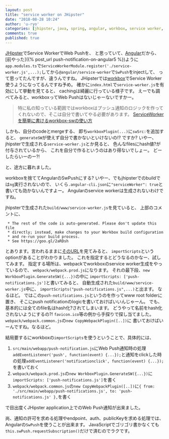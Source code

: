 ```yaml
---
layout: post
title: "service worker on JHipster"
date: "2018-08-28 10:24"
author: 'u-ryo'
categories: [jhipster, java, spring, angular, workbox, service worker, web push, pwa]
comments: true
published: true
---
```

[JHipster](https://jhipster.tech)でService WorkerでWeb Pushを、
と思っていて、[Angular](https://angular.io/)だから、
[前やった]({% post_url push-notification-on-angular5 %})ように
`app.modules.ts`で`ServiceWorkerModule.register('./service-worker.js',...);`してから`@angular/service-worker`で`SwPush`をinjectして、
って思ってたんですが、違うんですね。
JHipsterでは[workbox](https://developers.google.com/web/tools/workbox/)でService Worker使うようになってるんですね予め。
確かに`index.html`で`service-worker.js`を有効にして挙動を見てると、
cachingは綺麗に行っている様子です。
えーでも調べてみると、workboxってWeb Pushはないじゃーないですかー。

> 特に私の知っている範囲ではworkboxはプッシュ通知のロジックを作ってくれないので、そこは自分で書いてやる必要があります。
> [ServiceWorkerを簡単に書けるworkbox-swの使い方](https://qiita.com/nazonohito51/items/32b61cabdac8b24769bd)

しかも、自分のcodeとmergeする、
即ち`workboxPlugin(...)`に`swSrc:`を追加すると、
`generateSW`が使えず自分で書かないといけないの!? ですか?
いやー、jhipsterで生成される`service-worker.js`とか見ると、
色んなfilesにhash値?が付与されているから、
これを自分で作るというのはあり得ないでしょー。
どーしたらいーのー?!

と、途方に暮れました。

workboxを捨ててAngularのSwPushにする?
いやー、でもjhipsterでのbuildでは`ng`実行されないので、
いくら`.angular-cli.json`に`"serviceWorker": true`と書いても効かないんですよー。
Angularのservice workerは生成されないわけですね。

jhipsterで生成された`build/www/service-worker.js`を見ていると、
上部のコメントに、

```
 * The rest of the code is auto-generated. Please don't update this file
 * directly; instead, make changes to your Workbox build configuration
 * and re-run your build process.
 * See https://goo.gl/2aRDsh
```

とあります。言われるままに[そのURL](https://goo.gl/2aRDsh)を見てみると、
`importScripts`というoptionがあることがわかりました。
これを指定するとどうなるのかなー、試してみます。
指定する場所は、webpackでworkboxのservice worker生成をやっているので、
`webpack/webpack.prod.js`になります。
それの最下段、`new WorkboxPlugin.GenerateSW({...})`の中に
`importScripts: ['push-notifications.js']`と書いてみると、
自動生成された`build/www/service-worker.js`中に、
`importScripts("push-notifications.js",...)`と出ます。
なるほど。
ではこの`push-notifications.js`というのを作ってwww root folderに置き、
そこにpush notificationのlogicを書いておけばいいんじゃーん。
でも、基本的には全てのfile名はhash化?されてしまいます。
どうやって名前をhash化されないようにするの?!
`favicon.ico`等の例から手探りで探し当てました。
`webpack/webpack.common.js`の`new CopyWebpackPlugin([..])`に
書いておけばいーんですね。なるほど。

結局要するにworkboxの`importScripts`を使うということで、具体的には、

1. `src/main/webapp/push-notification.js`にWeb Push通知時の処理`addEventListener('push', function(event) {...});`と通知をclickした時の処理`addEventListener('notificationclick', function(event) {...});`を書いておく
1. `webpack/webpack.prod.js`の`new WorkboxPlugin.GenerateSW({...})`に`importScripts: ['push-notifications.js']`を書く
1. `webpack/webpack.common.js`の`new CopyWebpackPlugin([..])`に`{ from: './src/main/webapp/push-notifications.js', to: 'push-notifications.js' },`を書く

で目出度くJHipster application上でのWeb Push通知が出来ました。

尚、通知の許可を求める処理やendpoint、auth、publicKeyを求める処理では、
Angularの`SwPush`を使うことが出来ます。
JavaScriptでゴリゴリ書かなくても`this.swPush.requestSubscription()`だけで済むのでラクです。
